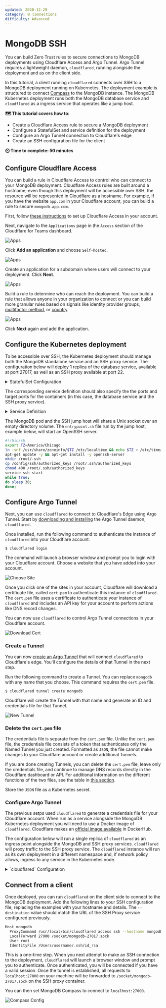 ```yaml
---
updated: 2020-12-29
category: 🌐 Connections
difficulty: Advanced
---
```


# MongoDB SSH

You can build Zero Trust rules to secure connections to MongoDB deployments using Cloudflare Access and Argo Tunnel. Argo Tunnel requires a lightweight daemon, `cloudflared`, running alongisde the deployment and as on the client side.

In this tutorial, a client running `cloudflared` connects over SSH to a MongoDB deployment running on Kubernetes. The deployment example is structured to connect [Compass](https://www.mongodb.com/products/compass) to the MongoDB instance. The MongoDB Kubernetes deployment runs both the MongoDB database service and `cloudflared` as a ingress service that operates like a jump host.

**🗺️ This tutorial covers how to:**

* Create a Cloudflare Access rule to secure a MongoDB deployment
* Configure a StatefulSet and service definition for the deployment
* Configure an Argo Tunnel connection to Cloudflare's edge
* Create an SSH configuration file for the client

**⏲️ Time to complete: 50 minutes**

## Configure Cloudflare Access

You can build a rule in Cloudflare Access to control who can connect to your MongoDB deployment. Cloudflare Access rules are built around a hostname; even though this deployment will be accessible over SSH, the resource will be represented in Cloudflare as a hostname. For example, if you have the website `app.com` in your Cloudflare account, you can build a rule to secure `mongodb.app.com`.

First, follow [these instructions](/setup) to set up Cloudflare Access in your account.

Next, navigate to the `Applications` page in the `Access` section of the Cloudflare for Teams dashboard.

![Apps](../static/secure-origin-connections/mongodb-tunnel/apps.png)

Click **Add an application** and choose `Self-hosted`.

![Apps](../static/secure-origin-connections/mongodb-tunnel/self-hosted.png)

Create an application for a subdomain where users will connect to your deployment. Click **Next**.

![Apps](../static/secure-origin-connections/mongodb-tunnel/add-app.png)

Build a rule to determine who can reach the deployment. You can build a rule that allows anyone in your organization to connect or you can build more granular rules based on signals like identity provider groups, [multifactor method](/tutorials/okta-u2f), or [country](/tutorials/country-rules).

![Apps](../static/secure-origin-connections/mongodb-tunnel/add-rules.png)

Click **Next** again and add the application.

## Configure the Kubernetes deployment

To be accessible over SSH, the Kubernetes deployment should manage both the MongoDB standalone service and an SSH proxy service. The configuration below will deploy 1 replica of the database service, available at port 27017, as well as an SSH proxy available at port 22.

<details>
    <summary> StatefulSet Configuration</summary>

```yaml
apiVersion: apps/v1
kind: StatefulSet
metadata:
  name: mongodb-standalone
  namespace: mongodb
spec:
  serviceName: database
  replicas: 1
  selector:
    matchLabels:
      app: database
  template:
    metadata:
      labels:
        app: database
        selector: mongodb-standalone
    spec:
      containers:
      - name: mongodb-standalone
        image: mongo
        command: ["mongod"]
        args: ["--config=/config/mongod.conf"]
        ports:
        - containerPort: 27017
          protocol: TCP
          name: mongod
        volumeMounts:
        - name: mongodb-conf
          mountPath: /config
          readOnly: true
        - name: mongodb-data
          mountPath: /data/db
        - name: tls
          mountPath: /etc/tls
        - name: mongodb-socket
          mountPath: /socket
      - name: ssh-proxy
        image: ubuntu:20.04
        command: ["/scripts/entrypoint.sh"]
        ports:
        - containerPort: 22
          protocol: TCP
          name: ssh-port
        volumeMounts:
        - name: mongodb-socket
          mountPath: /socket
        - name: scripts
          mountPath: /scripts
          readOnly: true
        - name: ssh-authorized-keys
          mountPath: /config/ssh
          readOnly: true
        resources:
          requests:
            cpu: 20m
            memory: 32Mi
      volumes:
      - name: mongodb-socket
        emptyDir: {}
      - name: mongodb-conf
        configMap:
          name: mongodb-standalone
          items:
          - key: mongod.conf
            path: mongod.conf
      - name: tls
        secret:
          secretName: tls
      - name: mongodb-data
        persistentVolumeClaim:
          claimName: mongodb-standalone
      - name: scripts
        configMap:
          name: scripts
          items:
          - key: entrypoint.sh
            path: entrypoint.sh
            mode: 0744
      - name: ssh-authorized-keys
        configMap:
          name: ssh-proxy-config
          items:
          - key: authorized_keys
            path: authorized_keys
            mode: 0400
```
</details>

The corresponding service definition should also specify the the ports and target ports for the containers (in this case, the database service and the SSH proxy service).

<details>
    <summary>Service Definition</summary>

```yaml
apiVersion: v1
kind: Service
metadata:
  name: database
  namespace: mongodb
  labels:
    app: database
spec:
  clusterIP: None
  selector:
    app: database
  ports:
    - protocol: TCP
      port: 27017
      targetPort: 27017
---
apiVersion: v1
kind: Service
metadata:
  name: ssh-proxy
  namespace: mongodb
  labels:
    app: database
spec:
  selector:
    app: database
  ports:
    - protocol: TCP
      port: 22
      targetPort: 22
```
</details>

The MongoDB pod and the SSH jump host will share a Unix socket over an empty directory volume. The `entrypoint.sh` file run by the jump host, example below, will start an OpenSSH server.

```bash
#!/bin/sh
export TZ=America/Chicago
ln -snf /usr/share/zoneinfo/$TZ /etc/localtime && echo $TZ > /etc/timezone
apt-get update -y && apt-get install -y openssh-server
mkdir /root/.ssh
cp /config/ssh/authorized_keys /root/.ssh/authorized_keys
chmod 400 /root/.ssh/authorized_keys
service ssh start
while true;
do sleep 30;
done;
```

## Configure Argo Tunnel

Next, you can use `cloudflared` to connect to Cloudflare's Edge using Argo Tunnel. Start by [downloading and installing](/connections/connect-apps/install-and-setup) the Argo Tunnel daemon, `cloudflared`.

Once installed, run the following command to authenticate the instance of `cloudflared` into your Cloudflare account.

`$ cloudflared login`

The command will launch a browser window and prompt you to login with your Cloudflare account. Choose a website that you have added into your account.

![Choose Site](../static/secure-origin-connections/share-new-site/pick-site.png)

Once you click one of the sites in your account, Cloudflare will download a certificate file, called `cert.pem` to authenticate this instance of `cloudflared`. The `cert.pem` file uses a certificate to authenticate your instance of `cloudflared` and includes an API key for your account to perform actions like DNS record changes.

You can now use `cloudflared` to control Argo Tunnel connections in your Cloudflare account.

![Download Cert](../static/secure-origin-connections/share-new-site/cert-download.png)

### Create a Tunnel

You can now [create an Argo Tunnel](/connections/connect-apps/create-tunnel) that will connect `cloudflared` to Cloudflare's edge. You'll configure the details of that Tunnel in the next step.

Run the following command to create a Tunnel. You can replace `mongodb` with any name that you choose. This command requires the `cert.pem` file.

`$ cloudflared tunnel create mongodb`

Cloudflare will create the Tunnel with that name and generate an ID and credentials file for that Tunnel.

![New Tunnel](../static/secure-origin-connections/share-new-site/create.png)

### Delete the `cert.pem` file

The credentials file is separate from the `cert.pem` file. Unlike the `cert.pem` file, the credentials file consists of a token that authenticates only the Named Tunnel you just created. Formatted as `JSON`, the file cannot make changes to your Cloudflare account or create additional Tunnels.

If you are done creating Tunnels, you can delete the `cert.pem` file, leave only the credentials file, and continue to manage DNS records directly in the Cloudflare dashboard or API. For additional information on the different functions of the two files, see the table in [this section](connections/connect-apps/create-a-tunnel).

Store the `JSON` file as a Kubernetes secret.

### Configure Argo Tunnel

The previous setps used `cloudflared` to generate a credentials file for your Cloudflare account. When run as a service alongside the MongoDB Kubernetes deployment you will need to use a Docker image of `cloudflared`. Cloudflare makes an [official image available](https://hub.docker.com/r/cloudflare/cloudflared) in DockerHub.

The configuration below will run a single replica of `cloudflared` as an ingress point alongside the MongoDB and SSH proxy services. `cloudflared` will proxy traffic to the SSH proxy service. The `cloudflared` instance will run as its own deployment in a different namespace and, if network policy allows, ingress to any service in the Kubernetes node.

<details>
    <summary>`cloudflared` Configuration</summary>

```yaml
apiVersion: apps/v1
kind: Deployment
metadata:
  name: dashboard-tunnel
  namespace: argotunnel
  labels:
    app: dashboard-tunnel
spec:
  replicas: 1
  selector:
    matchLabels:
      app: dashboard-tunnel
  template:
    metadata:
      labels:
        app: dashboard-tunnel
    spec:
      containers:
        - name: dashboard-tunnel
          # Image from https://hub.docker.com/r/cloudflare/cloudflared
          image: cloudflare/cloudflared:2020.11.11
          command: ["cloudflared", "tunnel"]
          args: ["--config", "/etc/tunnel/config.yaml", "run"]
          ports:
          - containerPort: 5000
          livenessProbe:
            tcpSocket:
              port: 5000
            initialDelaySeconds: 60
            periodSeconds: 60
          volumeMounts:
          - name: dashboard-tunnel-config
            mountPath: /etc/tunnel
          - name: tunnel-credentials
            mountPath: /etc/credentials
      volumes:
      - name: dashboard-tunnel-config
        configMap:
          name: dashboard-tunnel-config
      - name: tunnel-credentials
        secret:
          secretName: tunnel-credentials
---
apiVersion: v1
kind: ConfigMap
metadata:
  name: dashboard-tunnel-config
  namespace: argotunnel
data:
  config.yaml: |
    tunnel: 9a00ef26-4997-4de2-83db-631efc74245c
    credentials-file: /etc/credentials/k8s-dashboard.json
    metrics: :5000
    protocol: http2
    no-autoupdate: true
    ingress:
    - hostname: mongodb.widgetcorp.tech
      originRequest:
        bastionMode: true
    - service: http_status:404
```
</details>

## Connect from a client

Once deployed, you can run `cloudflared` on the client side to connect to the MongoDB deployment. Add the following lines to your SSH configuration file, replacing the examples with your hostname and details. The `--destination` value should match the URL of the SSH Proxy service configured previously.

```bash
Host mongodb
  ProxyCommand /usr/local/bin/cloudflared access ssh --hostname mongodb.widgetcorp.tech --destination ssh-proxy.mongodb.svc.cluster.local:22
  LocalForward 27000 /socket/mongodb-27017.sock
  User root
  IdentityFile /Users/username/.ssh/id_rsa
```

This is a one-time step. When you next attempt to make an SSH connection to the deployment, `cloudflared` will launch a browser window and prompt you to authenticate. Once authenticated, you will be connected if you have a valid session. Once the tunnel is established, all requests to `localhost:27000` on your machine will be forwarded to `/socket/mongodb-27017.sock` on the SSH proxy container.

You can then set MongoDB Compass to connect to `localhost:27000`.

![Compass Config](../static/secure-origin-connections/mongodb-tunnel/compass-config.png)